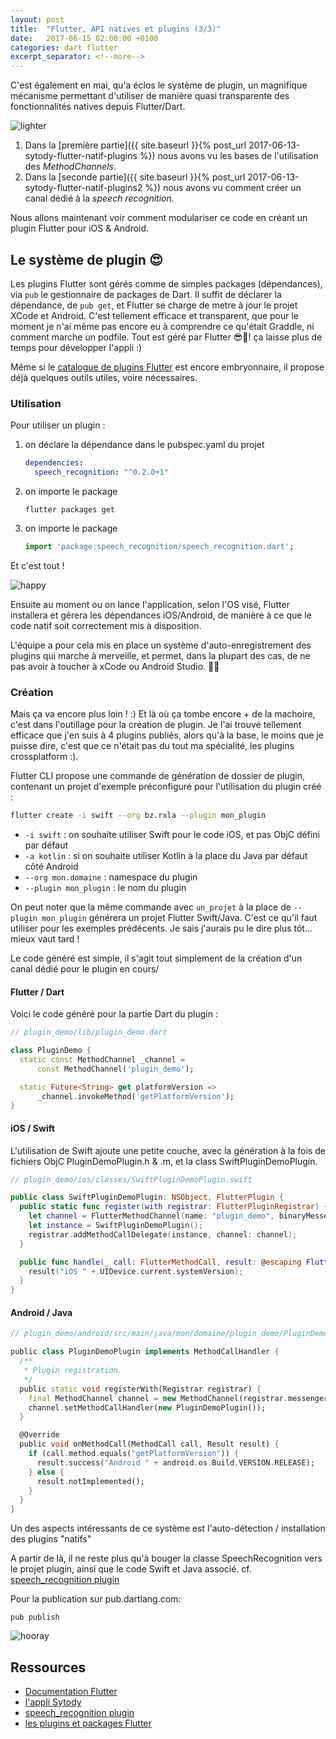 ```yaml
---
layout: post
title:  "Flutter, API natives et plugins (3/3)"
date:   2017-06-15 02:00:00 +0100
categories: dart flutter
excerpt_separator: <!--more-->
---
```


C'est également en mai, qu'a éclos le système de plugin, un magnifique mécanisme permettant d'utiliser de manière 
quasi transparente des fonctionnalités natives depuis Flutter/Dart.

![lighter](https://media2.giphy.com/media/fyiWlpMCHjWGk/200.gif)

<!--more-->

1. Dans la [première partie]({{ site.baseurl }}{% post_url 2017-06-13-sytody-flutter-natif-plugins %}) nous avons vu les bases de l'utilisation des *MethodChannels*.
2. Dans la [seconde partie]({{ site.baseurl }}{% post_url 2017-06-13-sytody-flutter-natif-plugins2 %}) nous avons vu comment créer un canal dédié à la *speech recognition*.

Nous allons maintenant voir comment modulariser ce code en créant un plugin Flutter pour iOS & Android.

## Le système de plugin 😍  

Les plugins Flutter sont gérés comme de simples packages (dépendances), via `pub` le gestionnaire de packages de Dart.
Il suffit de déclarer la dépendance, de `pub get`, et Flutter se charge de metre à jour le projet XCode et Android.
C'est tellement efficace et transparent, 
que pour le moment je n'ai même pas encore eu à comprendre ce qu'était Graddle,
ni comment marche un podfile. Tout est géré par Flutter 😎🍹! ça laisse plus de temps pour développer l'appli :)

Même si le [catalogue de plugins Flutter](https://pub.dartlang.org/flutter/plugins/) est encore embryonnaire, 
il propose déjà quelques outils utiles, voire nécessaires.

### Utilisation 

Pour utiliser un plugin :

1. on déclare la dépendance dans le pubspec.yaml du projet

    ```yaml
    dependencies:
      speech_recognition: "^0.2.0+1"
    ```

2. on importe le package

    ```shell
    flutter packages get
    ```

3. on importe le package

    ```dart
    import 'package:speech_recognition/speech_recognition.dart';
    ```

Et c'est tout !

![happy](https://media.giphy.com/media/vOJ2QFIAZtyU0/200.gif)

Ensuite au moment ou on lance l'application, selon l'OS visé, Flutter installera et gérera les dépendances iOS/Android, de manière à ce que le code natif soit correctement mis à disposition.

L'équipe a pour cela mis en place un système d'auto-enregistrement des plugins qui marche à merveille, et permet, dans la plupart des cas, de ne pas avoir à toucher à xCode ou Android Studio. 🥂🍾

### Création

Mais ça va encore plus loin ! :) Et là où ça tombe encore + de la machoire, c'est dans l'outillage pour la création de plugin.
Je l'ai trouvé tellement efficace que j'en suis à 4 plugins publiés, alors qu'à la base, 
le moins que je puisse dire, c'est que ce n'était pas du tout ma spécialité, les plugins crossplatform :).

Flutter CLI propose une commande de génération de dossier de plugin, contenant un projet d'exemple préconfiguré pour l'utilisation du plugin créé :

```bash
flutter create -i swift --org bz.rxla --plugin mon_plugin
```

- `-i swift` : on souhaite utiliser Swift pour le code iOS, et pas ObjC défini par défaut
- `-a kotlin` : si on souhaite utiliser Kotlin à la place du Java par défaut côté Android
- `--org mon.domaine` : namespace du plugin 
- `--plugin mon_plugin` : le nom du plugin

On peut noter que la même commande avec `un_projet` à la place de `--plugin mon_plugin` générera un projet Flutter Swift/Java. C'est ce qu'il faut utiliser pour les exemples prédécents. Je sais j'aurais pu le dire plus tôt... mieux vaut tard ! 

Le code généré est simple, il s'agit tout simplement de la création d'un canal dédié pour le plugin en cours/

#### Flutter / Dart

Voici le code généré pour la partie Dart du plugin :

```dart
// plugin_demo/lib/plugin_demo.dart

class PluginDemo {
  static const MethodChannel _channel =
      const MethodChannel('plugin_demo');

  static Future<String> get platformVersion =>
      _channel.invokeMethod('getPlatformVersion');
}
```

#### iOS / Swift


L'utilisation de Swift ajoute une petite couche, avec la génération à la fois de fichiers ObjC PluginDemoPlugin.h & .m, et la class SwiftPluginDemoPlugin.

```swift
// plugin_demo/ios/classes/SwiftPluginDemoPlugin.swift

public class SwiftPluginDemoPlugin: NSObject, FlutterPlugin {
  public static func register(with registrar: FlutterPluginRegistrar) {
    let channel = FlutterMethodChannel(name: "plugin_demo", binaryMessenger: registrar.messenger());
    let instance = SwiftPluginDemoPlugin();
    registrar.addMethodCallDelegate(instance, channel: channel);
  }

  public func handle(_ call: FlutterMethodCall, result: @escaping FlutterResult) {
    result("iOS " + UIDevice.current.systemVersion);
  }
}
```

#### Android / Java

```dart
// plugin_demo/android/src/main/java/mon/domaine/plugin_demo/PluginDemoPlugin.java

public class PluginDemoPlugin implements MethodCallHandler {
  /**
   * Plugin registration.
   */
  public static void registerWith(Registrar registrar) {
    final MethodChannel channel = new MethodChannel(registrar.messenger(), "plugin_demo");
    channel.setMethodCallHandler(new PluginDemoPlugin());
  }

  @Override
  public void onMethodCall(MethodCall call, Result result) {
    if (call.method.equals("getPlatformVersion")) {
      result.success("Android " + android.os.Build.VERSION.RELEASE);
    } else {
      result.notImplemented();
    }
  }
}
```
Un des aspects intéressants de ce système est l'auto-détection / installation des plugins "natifs"

A partir de là, il ne reste plus qu'à bouger la classe SpeechRecognition vers le projet plugin, ainsi que le code Swift et Java associé.
cf. [speech_recognition plugin](http://github.com/rxlabz/speech_recognition)

Pour la publication sur pub.dartlang.com: 

```shell
pub publish
```

![hooray](https://media4.giphy.com/media/y70XSpwyBC6LC/200.gif)

## Ressources

- [Documentation Flutter](https://flutter.io/platform-plugins/)
- [l'appli Sytody](http://github.com/rxlabz/sytody)
- [speech_recognition plugin](http://github.com/rxlabz/speech_recognition)
- [les plugins et packages Flutter](https://pub.dartlang.org/flutter/packages/)
